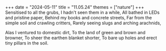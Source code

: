 +++
date = "2024-05-11"
title = "11.05.24"
themes = ["nature"]
+++
Sensitised to all the grubs,
I hadn't seen them in a while,
All bathed in LEDs and pristine paper,
Behind my books and concrete streets,
Far from the simple soil and crawling critters,
Rarely seeing slugs and arching arachnids,

Alas I ventured to domestic dirt,
To the land of green and brown and browner,
To sheer the earthen blanket shorter,
To bare up holes and erect tiny pillars in the soil.

